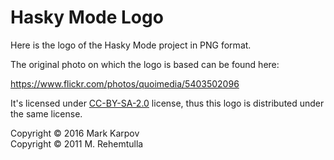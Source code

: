 # Hasky Mode Logo

Here is the logo of the Hasky Mode project in PNG format.

The original photo on which the logo is based can be found here:

https://www.flickr.com/photos/quoimedia/5403502096

It's licensed under
[CC-BY-SA-2.0](https://creativecommons.org/licenses/by-sa/2.0/) license,
thus this logo is distributed under the same license.

Copyright © 2016 Mark Karpov<br>
Copyright © 2011 M. Rehemtulla
